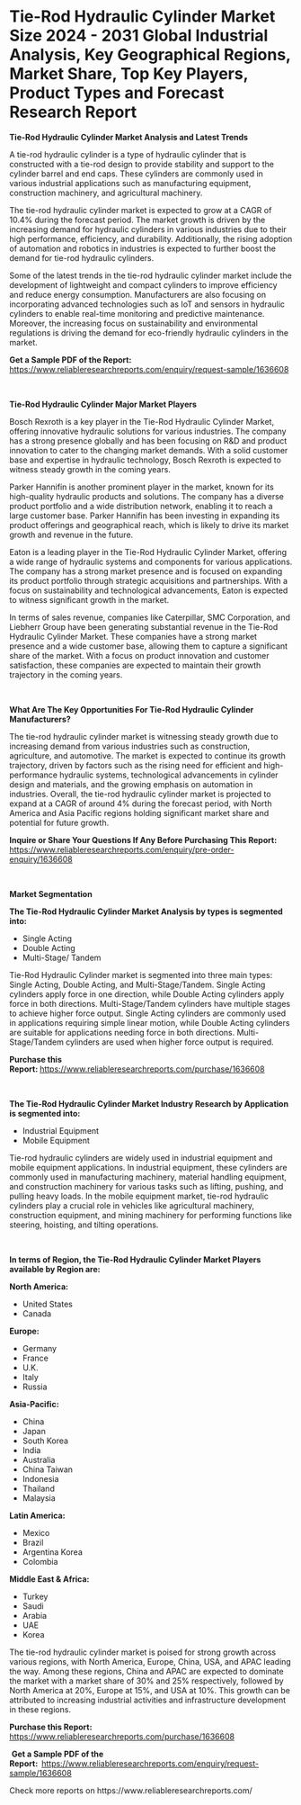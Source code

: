 <p><h1>Tie-Rod Hydraulic Cylinder Market Size 2024 - 2031 Global Industrial Analysis, Key Geographical Regions, Market Share, Top Key Players, Product Types and Forecast Research Report</h1></p><p><strong>Tie-Rod Hydraulic Cylinder Market Analysis and Latest Trends</strong></p>
<p><p>A tie-rod hydraulic cylinder is a type of hydraulic cylinder that is constructed with a tie-rod design to provide stability and support to the cylinder barrel and end caps. These cylinders are commonly used in various industrial applications such as manufacturing equipment, construction machinery, and agricultural machinery.</p><p>The tie-rod hydraulic cylinder market is expected to grow at a CAGR of 10.4% during the forecast period. The market growth is driven by the increasing demand for hydraulic cylinders in various industries due to their high performance, efficiency, and durability. Additionally, the rising adoption of automation and robotics in industries is expected to further boost the demand for tie-rod hydraulic cylinders.</p><p>Some of the latest trends in the tie-rod hydraulic cylinder market include the development of lightweight and compact cylinders to improve efficiency and reduce energy consumption. Manufacturers are also focusing on incorporating advanced technologies such as IoT and sensors in hydraulic cylinders to enable real-time monitoring and predictive maintenance. Moreover, the increasing focus on sustainability and environmental regulations is driving the demand for eco-friendly hydraulic cylinders in the market.</p></p>
<p><strong>Get a Sample PDF of the Report:&nbsp;</strong> <a href="https://www.reliableresearchreports.com/enquiry/request-sample/1636608">https://www.reliableresearchreports.com/enquiry/request-sample/1636608</a></p>
<p>&nbsp;</p>
<p><strong>Tie-Rod Hydraulic Cylinder Major Market Players</strong></p>
<p><p>Bosch Rexroth is a key player in the Tie-Rod Hydraulic Cylinder Market, offering innovative hydraulic solutions for various industries. The company has a strong presence globally and has been focusing on R&D and product innovation to cater to the changing market demands. With a solid customer base and expertise in hydraulic technology, Bosch Rexroth is expected to witness steady growth in the coming years.</p><p>Parker Hannifin is another prominent player in the market, known for its high-quality hydraulic products and solutions. The company has a diverse product portfolio and a wide distribution network, enabling it to reach a large customer base. Parker Hannifin has been investing in expanding its product offerings and geographical reach, which is likely to drive its market growth and revenue in the future.</p><p>Eaton is a leading player in the Tie-Rod Hydraulic Cylinder Market, offering a wide range of hydraulic systems and components for various applications. The company has a strong market presence and is focused on expanding its product portfolio through strategic acquisitions and partnerships. With a focus on sustainability and technological advancements, Eaton is expected to witness significant growth in the market.</p><p>In terms of sales revenue, companies like Caterpillar, SMC Corporation, and Liebherr Group have been generating substantial revenue in the Tie-Rod Hydraulic Cylinder Market. These companies have a strong market presence and a wide customer base, allowing them to capture a significant share of the market. With a focus on product innovation and customer satisfaction, these companies are expected to maintain their growth trajectory in the coming years.</p></p>
<p>&nbsp;</p>
<p><strong>What Are The Key Opportunities For Tie-Rod Hydraulic Cylinder Manufacturers?</strong></p>
<p><p>The tie-rod hydraulic cylinder market is witnessing steady growth due to increasing demand from various industries such as construction, agriculture, and automotive. The market is expected to continue its growth trajectory, driven by factors such as the rising need for efficient and high-performance hydraulic systems, technological advancements in cylinder design and materials, and the growing emphasis on automation in industries. Overall, the tie-rod hydraulic cylinder market is projected to expand at a CAGR of around 4% during the forecast period, with North America and Asia Pacific regions holding significant market share and potential for future growth.</p></p>
<p><strong>Inquire or Share Your Questions If Any Before Purchasing This Report:</strong> <a href="https://www.reliableresearchreports.com/enquiry/pre-order-enquiry/1636608">https://www.reliableresearchreports.com/enquiry/pre-order-enquiry/1636608</a></p>
<p>&nbsp;</p>
<p><strong>Market Segmentation</strong></p>
<p><strong>The Tie-Rod Hydraulic Cylinder Market Analysis by types is segmented into:</strong></p>
<p><ul><li>Single Acting</li><li>Double Acting</li><li>Multi-Stage/ Tandem</li></ul></p>
<p><p>Tie-Rod Hydraulic Cylinder market is segmented into three main types: Single Acting, Double Acting, and Multi-Stage/Tandem. Single Acting cylinders apply force in one direction, while Double Acting cylinders apply force in both directions. Multi-Stage/Tandem cylinders have multiple stages to achieve higher force output. Single Acting cylinders are commonly used in applications requiring simple linear motion, while Double Acting cylinders are suitable for applications needing force in both directions. Multi-Stage/Tandem cylinders are used when higher force output is required.</p></p>
<p><strong>Purchase this Report:&nbsp;</strong><a href="https://www.reliableresearchreports.com/purchase/1636608">https://www.reliableresearchreports.com/purchase/1636608</a></p>
<p>&nbsp;</p>
<p><strong>The Tie-Rod Hydraulic Cylinder Market Industry Research by Application is segmented into:</strong></p>
<p><ul><li>Industrial Equipment</li><li>Mobile Equipment</li></ul></p>
<p><p>Tie-rod hydraulic cylinders are widely used in industrial equipment and mobile equipment applications. In industrial equipment, these cylinders are commonly used in manufacturing machinery, material handling equipment, and construction machinery for various tasks such as lifting, pushing, and pulling heavy loads. In the mobile equipment market, tie-rod hydraulic cylinders play a crucial role in vehicles like agricultural machinery, construction equipment, and mining machinery for performing functions like steering, hoisting, and tilting operations.</p></p>
<p>&nbsp;</p>
<p><strong>In terms of Region, the Tie-Rod Hydraulic Cylinder Market Players available by Region are:</strong></p>
<p>
    <p> <strong> North America: </strong>
        <ul>
            <li>United States</li>
            <li>Canada</li>
        </ul>
        </p> 
    <p> <strong> Europe: </strong>
        <ul>
            <li>Germany</li>
            <li>France</li>
            <li>U.K.</li>
            <li>Italy</li>
            <li>Russia</li>
        </ul>
        </p> 
    <p> <strong> Asia-Pacific: </strong>
        <ul>
            <li>China</li>
            <li>Japan</li>
            <li>South Korea</li>
            <li>India</li>
            <li>Australia</li>
            <li>China Taiwan</li>
            <li>Indonesia</li>
            <li>Thailand</li>
            <li>Malaysia</li>
        </ul>
        </p> 
    <p> <strong> Latin America: </strong>
        <ul>
            <li>Mexico</li>
            <li>Brazil</li>
            <li>Argentina Korea</li>
            <li>Colombia</li>
        </ul>
        </p> 
    <p> <strong> Middle East & Africa: </strong>
        <ul>
            <li>Turkey</li>
            <li>Saudi</li>
            <li>Arabia</li>
            <li>UAE</li>
            <li>Korea</li>
        </ul>
    </p>
    </p>
<p><p>The tie-rod hydraulic cylinder market is poised for strong growth across various regions, with North America, Europe, China, USA, and APAC leading the way. Among these regions, China and APAC are expected to dominate the market with a market share of 30% and 25% respectively, followed by North America at 20%, Europe at 15%, and USA at 10%. This growth can be attributed to increasing industrial activities and infrastructure development in these regions.</p></p>
<p><strong>Purchase this Report: </strong><a href="https://www.reliableresearchreports.com/purchase/1636608">https://www.reliableresearchreports.com/purchase/1636608</a></p>
<p>&nbsp;<strong>Get a Sample PDF of the Report:&nbsp;&nbsp;</strong><a href="https://www.reliableresearchreports.com/enquiry/request-sample/1636608">https://www.reliableresearchreports.com/enquiry/request-sample/1636608</a></p>
<p><strong></strong></p>
<p>Check more reports on https://www.reliableresearchreports.com/</p>
